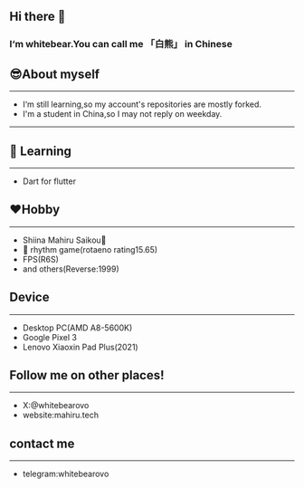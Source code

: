 ## Hi there 👋
### I‘m whitebear.You can call me 「白熊」 in Chinese
## 😎About myself
---
- I‘m still learning,so my account's repositories are mostly forked.
- I'm a student in China,so I may not reply on weekday.
---
## 📖 Learning 
---
- Dart for flutter
## ♥️Hobby
---
- Shiina Mahiru Saikou🥰
- 🎵 rhythm game(rotaeno rating15.65)
- FPS(R6S)
- and others(Reverse:1999)
## Device
---
- Desktop PC(AMD A8-5600K)
- Google Pixel 3
- Lenovo Xiaoxin Pad Plus(2021)
## Follow me on other places!
---
- X:@whitebearovo
- website:mahiru.tech
## contact me
---
- telegram:whitebearovo




<!--
**whitebearovo/whitebearovo** is a ✨ _special_ ✨ repository because its `README.md` (this file) appears on your GitHub profile.

Here are some ideas to get you started:

- 🔭 I’m currently working on ...
- 🌱 I’m currently learning ...
- 👯 I’m looking to collaborate on ...
- 🤔 I’m looking for help with ...
- 💬 Ask me about ...
- 📫 How to reach me: ...
- 😄 Pronouns: ...
- ⚡ Fun fact: ...
-->
